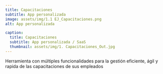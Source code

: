 ```yaml
---
title: Capacitaciones
subtitle: App personalizada
image: assets/img/1.1 EJ_Capacitaciones.png
alt: App personalizada

caption:
  title: Capacitaciones
  subtitle: App personalizada / SaaS
  thumbnail: assets/img/1. Capacitaciones_Out.jpg 
---
```

Herramienta con múltiples funcionalidades para la gestión eficiente, ágil y rapida de las capacitaciones de sus empleados


